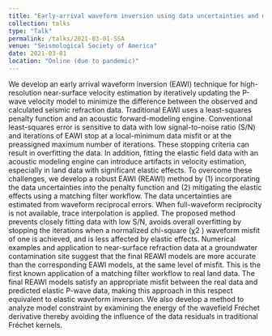 ```yaml
---
title: "Early-arrival waveform inversion using data uncertainties and matching filters with application to near-surface seismic refraction data."
collection: talks
type: "Talk"
permalink: /talks/2021-03-01-SSA
venue: "Seismological Society of America"
date: 2021-03-01
location: "Online (due to pandemic)"
---
```


We develop an early arrival waveform inversion (EAWI) technique for high-resolution near-surface velocity estimation by iteratively updating the P-wave velocity model to minimize the difference between the observed and calculated seismic refraction data. Traditional EAWI uses a least-squares penalty function and an acoustic forward-modeling engine. Conventional least-squares error is sensitive to data with low signal-to-noise ratio (S/N) and iterations of EAWI stop at a local-minimum data misfit or at the preassigned maximum number of iterations. These stopping criteria can result in overfitting the data. In addition, fitting the elastic field data with an acoustic modeling engine can introduce artifacts in velocity estimation, especially in land data with significant elastic effects. To overcome these challenges, we develop a robust EAWI (REAWI) method by (1) incorporating the data uncertainties into the penalty function and (2) mitigating the elastic effects using a matching filter workflow. The data uncertainties are estimated from waveform reciprocal errors. When full-waveform reciprocity is not available, trace interpolation is applied. The proposed method prevents closely fitting data with low S/N, avoids overall overfitting by stopping the iterations when a normalized chi-square (⁠χ2
⁠) waveform misfit of one is achieved, and is less affected by elastic effects. Numerical examples and application to near-surface refraction data at a groundwater contamination site suggest that the final REAWI models are more accurate than the corresponding EAWI models, at the same level of misfit. This is the first known application of a matching filter workflow to real land data. The final REAWI models satisfy an appropriate misfit between the real data and predicted elastic P-wave data, making this approach in this respect equivalent to elastic waveform inversion. We also develop a method to analyze model constraint by examining the energy of the wavefield Fréchet derivative thereby avoiding the influence of the data residuals in traditional Fréchet kernels.
